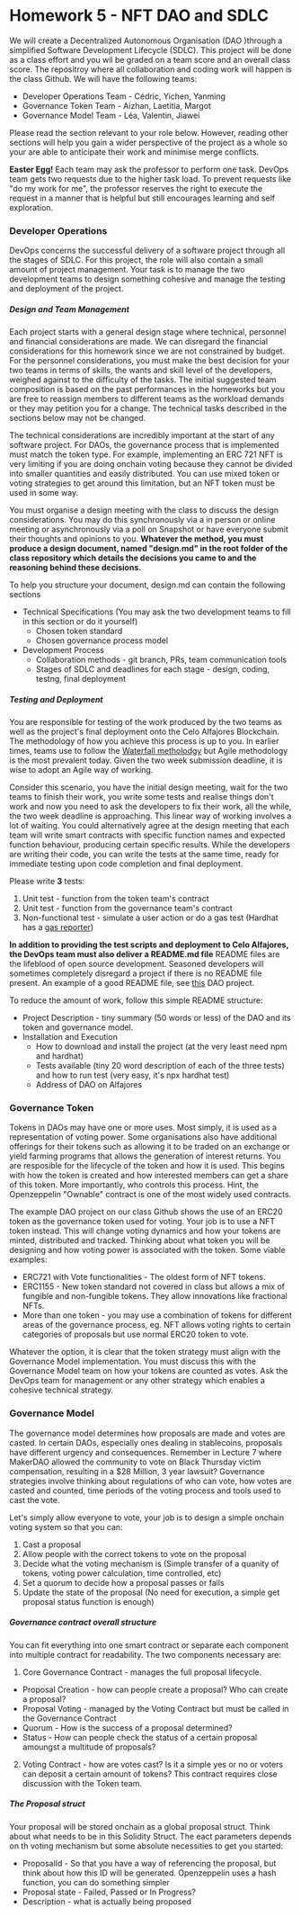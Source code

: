 # Homework 5 - NFT DAO and SDLC

We will create a Decentralized Autonomous Organisation (DAO )through a simplified Software Development Lifecycle (SDLC). This project will be done as a class effort and you wil be graded on a team score and an overall class score. The repositroy where all collaboration and coding work will happen is the class Github. We will have the following teams:

* Developer Operations Team - Cédric, Yichen, Yanming
* Governance Token Team - Aizhan, Laetitia, Margot
* Governance Model Team - Léa, Valentin, Jiawei

Please read the section relevant to your role below. However, reading other sections will help you gain a wider perspective of the project as a whole so your are able to anticipate their work and minimise merge conflicts.

**Easter Egg!** Each team may ask the professor to perform one task. DevOps team gets two requests due to the higher task load. To prevent requests like "do my work for me", the professor reserves the right to execute the request in a manner that is helpful but still encourages learning and self exploration.

### Developer Operations

DevOps concerns the successful delivery of a software project through all the stages of SDLC. For this project, the role will also contain a small amount of project management. Your task is to manage the two development teams to design something cohesive and manage the testing and deployment of the project.

##### Design and Team Management

Each project starts with a general design stage where technical, personnel and financial considerations are made. We can disregard the financial considerations for this homework since we are not constrained by budget. For the personnel considerations, you must make the best decision for your two teams in terms of skills, the wants and skill level of the developers, weighed against to the difficulty of the tasks. The initial suggested team composition is based on the past performances in the homeworks but you are free to reassign members to different teams as the workload demands or they may petition you for a change. The technical tasks described in the sections below may not be changed.

The technical considerations are incredibly important at the start of any software project. For DAOs, the governance process that is implemented must match the token type. For example, implementing an ERC 721 NFT is very limiting if you are doing onchain voting because they cannot be divided into smaller quantities and easily distributed. You can use mixed token or voting strategies to get around this limitation, but an NFT token must be used in some way.

You must organise a design meeting with the class to discuss the design considerations. You may do this synchronously via a in person or online meeting or asynchronously via a poll on Snapshot or have everyone submit their thoughts and opinions to you. **Whatever the method, you must produce a design document, named "design.md" in the root folder of the class repository which details the decisions you came to and the reasoning behind these decisions.**

To help you structure your document, design.md can contain the following sections

* Technical Specifications (You may ask the two development teams to fill in this section or do it yourself)
  * Chosen token standard
  * Chosen governance process model
* Development Process
  * Collaboration methods - git branch, PRs, team communication tools
  * Stages of SDLC and deadlines for each stage - design, coding, testng, final deployment

##### Testing and Deployment

You are responsible for testing of the work produced by the two teams as well as the project's final deployment onto the Celo Alfajores Blockchain. The methodology of how you achieve this process is up to you. In earlier times, teams use to follow the [Waterfall metholodgy](https://www.forbes.com/advisor/business/agile-vs-waterfall-methodology/#:~:text=The%20main%20difference%20is%20that,different%20phases%20of%20the%20project.) but Agile methodology is the most prevalent today. Given the two week submission deadline, it is wise to adopt an Agile way of working.

Consider this scenario, you have the initial design meeting, wait for the two teams to finish their work, you write some tests and realise things don't work and now you need to ask the developers to fix their work, all the while, the two week deadline is approaching. This linear way of working involves a lot of waiting. You could alternatively agree at the design meeting that each team will write smart contracts with specific function names and expected function behaviour, producing certain specific results. While the developers are writing their code, you can write the tests at the same time, ready for immediate testing upon code completion and final deployment.

Please write **3** tests:
1. Unit test - function from the token team's contract
2. Unit test - function from the governance team's contract
3. Non-functional test - simulate a user action or do a gas test (Hardhat has a [gas reporter](https://hardhat.org/hardhat-runner/docs/guides/test-contracts))

**In addition to providing the test scripts and deployment to Celo Alfajores, the DevOps team must also deliver a README.md file** README files are the lifeblood of open source development. Seasoned developers will sometimes completely disregard a project if there is no README file present. An example of a good README file, see [this](https://github.com/PatrickAlphaC/dao-template) DAO project.

To reduce the amount of work, follow this simple README structure:
* Project Description - tiny summary (50 words or less) of the DAO and its token and governance model.
* Installation and Execution
  * How to download and install the project (at the very least need npm and hardhat)
  * Tests available (tiny 20 word description of each of the three tests) and how to run test (very easy, it's npx hardhat test)
  * Address of DAO on Alfajores

### Governance Token

Tokens in DAOs may have one or more uses. Most simply, it is used as a representation of voting power. Some organisations also have additional offerings for their tokens such as allowing it to be traded on an exchange or yield farming programs that allows the generation of interest returns. You are resposible for the lifecycle of the token and how it is used. This begins with how the token is created and how interested members can get a share of this token. More importantly, who controls this process. Hint, the Openzeppelin "Ownable" contract is one of the most widely used contracts.

The example DAO project on our class Github shows the use of an ERC20 token as the governance token used for voting. Your job is to use a NFT token instead. This will change voting dynamics and how your tokens are minted, distributed and tracked. Thinking about what token you will be designing and how voting power is associated with the token. Some viable examples:

* ERC721 with Vote functionalities - The oldest form of NFT tokens.
* ERC1155 - New token standard not covered in class but allows a mix of fungible and non-fungible tokens. They allow innovations like fractional NFTs.
* More than one token - you may use a combination of tokens for different areas of the governance process, eg. NFT allows voting rights to certain categories of proposals but use normal ERC20 token to vote.

Whatever the option, it is clear that the token strategy must align with the Governance Model implementation. You must discuss this with the Governance Model team on how your tokens are counted as votes. Ask the DevOps team for management or any other strategy which enables a cohesive technical strategy.

### Governance Model

The governance model determines how proposals are made and votes are casted. In certain DAOs, especially ones dealing in stablecoins, proposals have different urgency and consequences. Remember in Lecture 7 where MakerDAO allowed the community to vote on Black Thursday victim compensation, resulting in a $28 Million, 3 year lawsuit? Governance strategies involve thinking about regulations of who can vote, how votes are casted and counted, time periods of the voting process and tools used to cast the vote.

Let's simply allow everyone to vote, your job is to design a simple onchain voting system so that you can:

1. Cast a proposal
2. Allow people with the correct tokens to vote on the proposal
3. Decide what the voting mechanism is (Simple transfer of a quanity of tokens, voting power calculation, time controlled, etc)
4. Set a quorum to decide how a proposal passes or fails
5. Update the state of the proposal (No need for execution, a simple get proposal status function is enough)

##### Governance contract overall structure

You can fit everything into one smart contract or separate each component into multiple contract for readability. The two components necessary are:

1. Core Governance Contract - manages the full proposal lifecycle.
  * Proposal Creation - how can people create a proposal? Who can create a proposal?
  * Proposal Voting - managed by the Voting Contract but must be called in the Governance Contract
  * Quorum - How is the success of a proposal determined?
  * Status - How can people check the status of a certain proposal amoungst a multitude of proposals?
2. Voting Contract - how are votes cast? Is it a simple yes or no or voters can deposit a certain amount of tokens? This contract requires close discussion with the Token team.

##### The Proposal struct

Your proposal will be stored onchain as a global proposal struct. Think about what needs to be in this Solidity Struct. The eact parameters depends on th voting mechanism but some absolute necessities to get you started:

* ProposalId - So that you have a way of referencing the proposal, but think about how this ID will be generated. Openzeppelin uses a hash function, you can do something simpler
*  Proposal state - Failed, Passed or In Progress?
*  Description - what is actually being proposed
